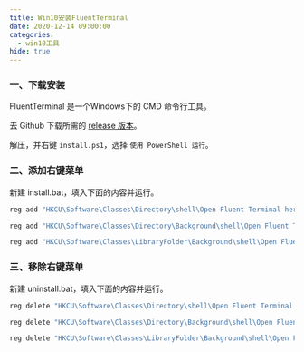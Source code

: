 ```yaml
---
title: Win10安装FluentTerminal
date: 2020-12-14 09:00:00
categories:
  - win10工具
hide: true
---
```

### 一、下载安装

FluentTerminal 是一个Windows下的 CMD 命令行工具。

去 Github 下载所需的 [release 版本](https://github.com/felixse/FluentTerminal/releases)。

解压，并右键 `install.ps1`，选择 `使用 PowerShell 运行`。

<!-- More -->

### 二、添加右键菜单

新建 install.bat，填入下面的内容并运行。

```sh
reg add "HKCU\Software\Classes\Directory\shell\Open Fluent Terminal here\command" /d "\"%LOCALAPPDATA%\Microsoft\WindowsApps\flute.exe\" new \"%%1\"" /f

reg add "HKCU\Software\Classes\Directory\Background\shell\Open Fluent Terminal here\command" /d "\"%LOCALAPPDATA%\Microsoft\WindowsApps\flute.exe\" new \"%%V\"" /f

reg add "HKCU\Software\Classes\LibraryFolder\Background\shell\Open Fluent Terminal here\command" /d "\"%LOCALAPPDATA%\Microsoft\WindowsApps\flute.exe\" new \"%%V\"" /f
```

### 三、移除右键菜单

新建 uninstall.bat，填入下面的内容并运行。

```sh
reg delete "HKCU\Software\Classes\Directory\shell\Open Fluent Terminal here" /f

reg delete "HKCU\Software\Classes\Directory\Background\shell\Open Fluent Terminal here" /f

reg delete "HKCU\Software\Classes\LibraryFolder\Background\shell\Open Fluent Terminal here" /f
```

